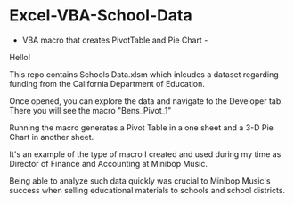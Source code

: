 # Excel-VBA-School-Data
- VBA macro that creates PivotTable and Pie Chart -

Hello!

This repo contains Schools Data.xlsm which inlcudes a dataset regarding funding from the California Department of Education.

Once opened, you can explore the data and navigate to the Developer tab. There you will see the macro "Bens_Pivot_1"

Running the macro generates a Pivot Table in a one sheet and a 3-D Pie Chart in another sheet.

It's an example of the type of macro I created and used during my time as Director of Finance and Accounting at Minibop Music. 

Being able to analyze such data quickly was crucial to Minibop Music's success when selling educational materials to schools and school districts.
